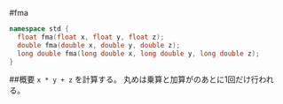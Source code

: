 #fma
```cpp
namespace std {
  float fma(float x, float y, float z);
  double fma(double x, double y, double z);
  long double fma(long double x, long double y, long double z);
}
```

##概要
`x * y + z` を計算する。
丸めは乗算と加算がのあとに1回だけ行われる。

